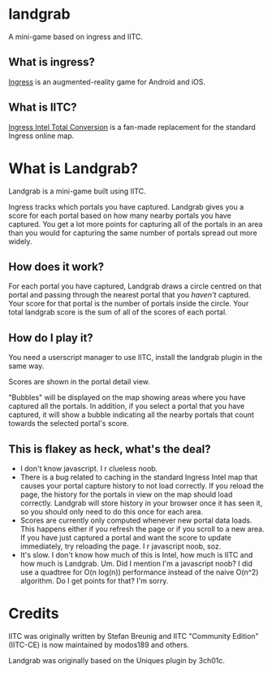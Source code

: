 # landgrab
A mini-game based on ingress and IITC.

## What is ingress?
[Ingress](https://ingress.com/) is an augmented-reality game for Android and
iOS.

## What is IITC?
[Ingress Intel Total Conversion](https://iitc.app/) is a fan-made replacement
for the standard Ingress online map.

# What is Landgrab?
Landgrab is a mini-game built using IITC.

Ingress tracks which portals you have captured. Landgrab gives you a score for
each portal based on how many nearby portals you have captured. You get a lot
more points for capturing all of the portals in an area than you would for
capturing the same number of portals spread out more widely.

## How does it work?
For each portal you have captured, Landgrab draws a circle centred on that
portal and passing through the nearest portal that you *haven't* captured. Your
score for that portal is the number of portals inside the circle. Your total
landgrab score is the sum of all of the scores of each portal.

## How do I play it?
You need a userscript manager to use IITC, install the landgrab plugin in the
same way.

Scores are shown in the portal detail view.

"Bubbles" will be displayed on the map showing areas where you have captured
all the portals. In addition, if you select a portal that you have captured,
it will show a bubble indicating all the nearby portals that count towards
the selected portal's score.

## This is flakey as heck, what's the deal?
- I don't know javascript. I r clueless noob.
- There is a bug related to caching in the standard Ingress Intel map that
  causes your portal capture history to not load correctly. If you reload the
  page, the history for the portals in view on the map should load correctly.
  Landgrab will store history in your browser once it has seen it, so you should
  only need to do this once for each area.
- Scores are currently only computed whenever new portal data loads. This
  happens either if you refresh the page or if you scroll to a new area. If you
  have just captured a portal and want the score to update immediately, try
  reloading the page. I r javascript noob, soz.
- It's slow. I don't know how much of this is Intel, how much is IITC and how
  much is Landgrab. Um. Did I mention I'm a javascript noob? I did use a
  quadtree for O(n log(n)) performance instead of the naive O(n^2) algorithm.
  Do I get points for that? I'm sorry.

# Credits
IITC was originally written by Stefan Breunig and IITC "Community Edition"
(IITC-CE) is now maintained by modos189 and others.

Landgrab was originally based on the Uniques plugin by 3ch01c.
